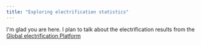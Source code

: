 ```yaml
---
title: "Exploring electrification statistics"
---
```


I'm glad you are here. I plan to talk about the electrification results from the [Global electrification Platform](https://electrifynow.energydata.info/)
